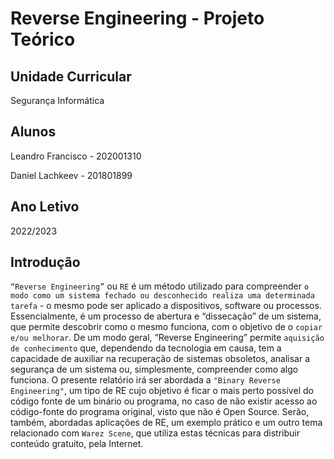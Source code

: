 # Reverse Engineering - Projeto Teórico

## Unidade Curricular

Segurança Informática

## Alunos

Leandro Francisco - 202001310

Daniel Lachkeev - 201801899

## Ano Letivo

2022/2023

## Introdução

`“Reverse Engineering”` ou `RE` é um método utilizado para compreender `o modo como um sistema fechado ou desconhecido realiza uma determinada tarefa` - o mesmo pode ser aplicado a dispositivos, software ou processos.
Essencialmente, é um processo de abertura e “dissecação” de um sistema, que permite descobrir como o mesmo funciona, com o objetivo de o `copiar e/ou melhorar`.
De um modo geral, “Reverse Engineering” permite `aquisição de conhecimento` que, dependendo da tecnologia em causa, tem a capacidade de auxiliar na recuperação de sistemas obsoletos, analisar a segurança de um sistema ou, simplesmente, compreender como algo funciona.
O presente relatório irá ser abordada a `"Binary Reverse Engineering"`, um tipo de RE cujo objetivo é ficar o mais perto possível do código fonte de um binário ou programa, no caso de não existir acesso ao código-fonte do programa original, visto que não é Open Source.
Serão, também, abordadas aplicações de RE, um exemplo prático e um outro tema relacionado com `Warez Scene`, que utiliza estas técnicas para distribuir conteúdo gratuito, pela Internet.


